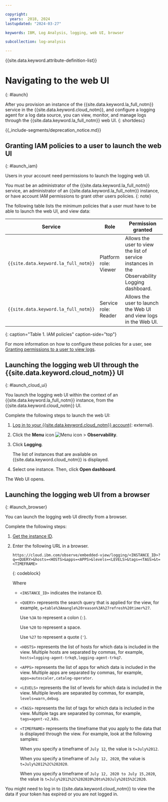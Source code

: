 ```yaml
---

copyright:
  years:  2018, 2024
lastupdated: "2024-03-27"

keywords: IBM, Log Analysis, logging, web UI, browser

subcollection: log-analysis

---
```


{{site.data.keyword.attribute-definition-list}}

# Navigating to the web UI
{: #launch}

After you provision an instance of the {{site.data.keyword.la_full_notm}} service in the {{site.data.keyword.cloud_notm}}, and configure a logging agent for a log data source, you can view, monitor, and manage logs through the {{site.data.keyword.la_full_notm}} web UI.
{: shortdesc}

<!-- common deprecation notice -->
{{_include-segments/deprecation_notice.md}}


## Granting IAM policies to a user to launch the web UI
{: #launch_iam}

Users in your account need permissions to launch the logging web UI.

You must be an administrator of the {{site.data.keyword.la_full_notm}} service, an administrator of an {{site.data.keyword.la_full_notm}} instance, or have account IAM permissions to grant other users policies.
{: note}

The following table lists the minimum policies that a user must have to be able to launch the web UI, and view data:

| Service                              | Role                      | Permission granted       |
|--------------------------------------|---------------------------|---------------------|
| `{{site.data.keyword.la_full_notm}}` | Platform role: Viewer     | Allows the user to view the list of service instances in the Observability Logging dashboard. |
| `{{site.data.keyword.la_full_notm}}` | Service role: Reader      | Allows the user to launch the Web UI and view logs in the Web UI.    |
{: caption="Table 1. IAM policies" caption-side="top"}

For more information on how to configure these policies for a user, see [Granting permissions to a user to view logs](/docs/log-analysis?topic=log-analysis-work_iam#user_logdna).


## Launching the logging web UI through the {{site.data.keyword.cloud_notm}} UI
{: #launch_cloud_ui}

You launch the logging web UI within the context of an {{site.data.keyword.la_full_notm}} instance, from the {{site.data.keyword.cloud_notm}} UI.

Complete the following steps to launch the web UI:

1. [Log in to your {{site.data.keyword.cloud_notm}} account](https://cloud.ibm.com/login){: external}.

2. Click the **Menu** icon ![Menu icon](../icons/icon_hamburger.svg) &gt; **Observability**.

3. Click **Logging**.

    The list of instances that are available on {{site.data.keyword.cloud_notm}} is displayed.

4. Select one instance. Then, click **Open dashboard**.

The Web UI opens.

## Launching the logging web UI from a browser
{: #launch_browser}

You can launch the logging web UI directly from a browser.

Complete the following steps:

1. [Get the instance ID](/docs/log-analysis?topic=log-analysis-faq#faq_9).

2. Enter the following URL in a browser.

    ```text
    https://cloud.ibm.com/observe/embedded-view/logging/<INSTANCE_ID>?q=<QUERY>&hosts=<HOSTS>&apps=<APPS>&levels=<LEVELS>&tags=<TAGS>&t=<TIMEFRAME>
    ```
    {: codeblock}

    Where

    * `<INSTANCE_ID>` indicates the instance ID.

    * `<QUERY>` represents the search query that is applied for the view, for example, `q=table%3Amangle%20reason%3A%27refresh%20timer%27`.

        Use `%3A` to represent a colon (`:`).

        Use `%20` to represent a space.

        Use `%27` to represent a quote (`'`).

    * `<HOSTS>` represents the list of hosts for which data is included in the view. Multiple hosts are separated by commas, for example,  `hosts=logging-agent-trkq9,logging-agent-trkq7`.

    * `<APPS>` represents the list of apps for which data is included in the view. Multiple apps are separated by commas, for example, `apps=autoscaler,catalog-operator`.

    * `<LEVELS>` represents the list of levels for which data is included in the view. Multiple levels are separated by commas, for example, `levels=warn,debug`.

    * `<TAGS>` represents the list of tags for which data is included in the view. Multiple tags are separated by commas, for example, `tags=agent-v2,k8s`.

    * `<TIMEFRAME>` represents the timeframe that you apply to the data that is displayed through the view. For example, look at the following samples:

        When you specify a timeframe of `July 12`, the value is `t=July%2012`.

        When you specify a timeframe of `July 12, 2020`, the value is `t=July%2012%2C%202020`.

        When you specify a timeframe of `July 12, 2020 to July 15,2020`, the value is `t=July%2012%2C%202020%20to%20July%2015%2C2020`.


You might need to log in to {{site.data.keyword.cloud_notm}} to view the data if your token has expired or you are not logged in.
